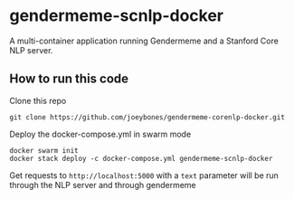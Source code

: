 # gendermeme-scnlp-docker
A multi-container application running Gendermeme and a Stanford Core NLP server.

## How to run this code
Clone this repo
```
git clone https://github.com/joeybones/gendermeme-corenlp-docker.git
```

Deploy the docker-compose.yml in swarm mode
```
docker swarm init
docker stack deploy -c docker-compose.yml gendermeme-scnlp-docker
```

Get requests to `http://localhost:5000` with a `text` parameter will be run through the NLP server and through gendermeme
